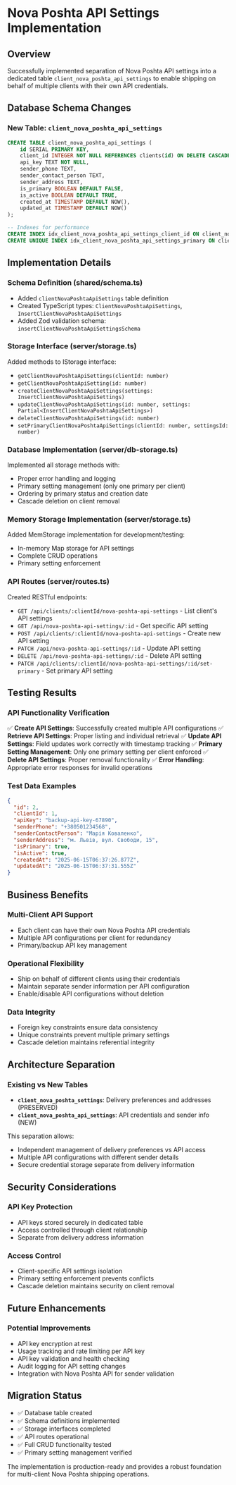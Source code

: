# Nova Poshta API Settings Implementation

## Overview
Successfully implemented separation of Nova Poshta API settings into a dedicated table `client_nova_poshta_api_settings` to enable shipping on behalf of multiple clients with their own API credentials.

## Database Schema Changes

### New Table: `client_nova_poshta_api_settings`
```sql
CREATE TABLE client_nova_poshta_api_settings (
    id SERIAL PRIMARY KEY,
    client_id INTEGER NOT NULL REFERENCES clients(id) ON DELETE CASCADE,
    api_key TEXT NOT NULL,
    sender_phone TEXT,
    sender_contact_person TEXT,
    sender_address TEXT,
    is_primary BOOLEAN DEFAULT FALSE,
    is_active BOOLEAN DEFAULT TRUE,
    created_at TIMESTAMP DEFAULT NOW(),
    updated_at TIMESTAMP DEFAULT NOW()
);

-- Indexes for performance
CREATE INDEX idx_client_nova_poshta_api_settings_client_id ON client_nova_poshta_api_settings(client_id);
CREATE UNIQUE INDEX idx_client_nova_poshta_api_settings_primary ON client_nova_poshta_api_settings(client_id) WHERE is_primary = true;
```

## Implementation Details

### Schema Definition (shared/schema.ts)
- Added `clientNovaPoshtaApiSettings` table definition
- Created TypeScript types: `ClientNovaPoshtaApiSettings`, `InsertClientNovaPoshtaApiSettings`
- Added Zod validation schema: `insertClientNovaPoshtaApiSettingsSchema`

### Storage Interface (server/storage.ts)
Added methods to IStorage interface:
- `getClientNovaPoshtaApiSettings(clientId: number)`
- `getClientNovaPoshtaApiSetting(id: number)`
- `createClientNovaPoshtaApiSettings(settings: InsertClientNovaPoshtaApiSettings)`
- `updateClientNovaPoshtaApiSettings(id: number, settings: Partial<InsertClientNovaPoshtaApiSettings>)`
- `deleteClientNovaPoshtaApiSettings(id: number)`
- `setPrimaryClientNovaPoshtaApiSettings(clientId: number, settingsId: number)`

### Database Implementation (server/db-storage.ts)
Implemented all storage methods with:
- Proper error handling and logging
- Primary setting management (only one primary per client)
- Ordering by primary status and creation date
- Cascade deletion on client removal

### Memory Storage Implementation (server/storage.ts)
Added MemStorage implementation for development/testing:
- In-memory Map storage for API settings
- Complete CRUD operations
- Primary setting enforcement

### API Routes (server/routes.ts)
Created RESTful endpoints:
- `GET /api/clients/:clientId/nova-poshta-api-settings` - List client's API settings
- `GET /api/nova-poshta-api-settings/:id` - Get specific API setting
- `POST /api/clients/:clientId/nova-poshta-api-settings` - Create new API setting
- `PATCH /api/nova-poshta-api-settings/:id` - Update API setting
- `DELETE /api/nova-poshta-api-settings/:id` - Delete API setting
- `PATCH /api/clients/:clientId/nova-poshta-api-settings/:id/set-primary` - Set primary API setting

## Testing Results

### API Functionality Verification
✅ **Create API Settings**: Successfully created multiple API configurations
✅ **Retrieve API Settings**: Proper listing and individual retrieval
✅ **Update API Settings**: Field updates work correctly with timestamp tracking
✅ **Primary Setting Management**: Only one primary setting per client enforced
✅ **Delete API Settings**: Proper removal functionality
✅ **Error Handling**: Appropriate error responses for invalid operations

### Test Data Examples
```json
{
  "id": 2,
  "clientId": 1,
  "apiKey": "backup-api-key-67890",
  "senderPhone": "+380501234568",
  "senderContactPerson": "Марія Коваленко",
  "senderAddress": "м. Львів, вул. Свободи, 15",
  "isPrimary": true,
  "isActive": true,
  "createdAt": "2025-06-15T06:37:26.877Z",
  "updatedAt": "2025-06-15T06:37:31.555Z"
}
```

## Business Benefits

### Multi-Client API Support
- Each client can have their own Nova Poshta API credentials
- Multiple API configurations per client for redundancy
- Primary/backup API key management

### Operational Flexibility
- Ship on behalf of different clients using their credentials
- Maintain separate sender information per API configuration
- Enable/disable API configurations without deletion

### Data Integrity
- Foreign key constraints ensure data consistency
- Unique constraints prevent multiple primary settings
- Cascade deletion maintains referential integrity

## Architecture Separation

### Existing vs New Tables
- **`client_nova_poshta_settings`**: Delivery preferences and addresses (PRESERVED)
- **`client_nova_poshta_api_settings`**: API credentials and sender info (NEW)

This separation allows:
- Independent management of delivery preferences vs API access
- Multiple API configurations with different sender details
- Secure credential storage separate from delivery information

## Security Considerations

### API Key Protection
- API keys stored securely in dedicated table
- Access controlled through client relationship
- Separate from delivery address information

### Access Control
- Client-specific API settings isolation
- Primary setting enforcement prevents conflicts
- Cascade deletion maintains security on client removal

## Future Enhancements

### Potential Improvements
- API key encryption at rest
- Usage tracking and rate limiting per API key
- API key validation and health checking
- Audit logging for API setting changes
- Integration with Nova Poshta API for sender validation

## Migration Status
- ✅ Database table created
- ✅ Schema definitions implemented
- ✅ Storage interfaces completed
- ✅ API routes operational
- ✅ Full CRUD functionality tested
- ✅ Primary setting management verified

The implementation is production-ready and provides a robust foundation for multi-client Nova Poshta shipping operations.